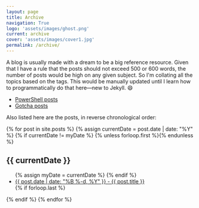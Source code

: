 ```yaml
---
layout: page
title: Archive
navigation: True
logo: 'assets/images/ghost.png'
current: archive
cover: 'assets/images/cover1.jpg'
permalink: /archive/
---
```


A blog is usually made with a dream to be a big reference resource. Given that I have a rule that the posts should not exceed 500 or 600 words, the number of posts would be high on any given subject. So I'm collating all the topics based on the tags. This would be manually updated until I learn how to programmatically do that here&mdash;new to Jekyll. :smile:

- [PowerShell posts](http://typo.midnightlamp.black/tag/powershell)
- [Gotcha posts](http://typo.midnightlamp.black/tag/gotcha)

Also listed here are the posts, in reverse chronological order:

<section class="archive-post-list">

   {% for post in site.posts %}
       {% assign currentDate = post.date | date: "%Y" %}
       {% if currentDate != myDate %}
           {% unless forloop.first %}</ul>{% endunless %}
           <h1>{{ currentDate }}</h1>
           <ul>
           {% assign myDate = currentDate %}
       {% endif %}
       <li><a href="{{ post.url }}"><span>{{ post.date | date: "%B %-d, %Y" }}</span> - {{ post.title }}</a></li>
       {% if forloop.last %}</ul>{% endif %}
   {% endfor %}

</section>
